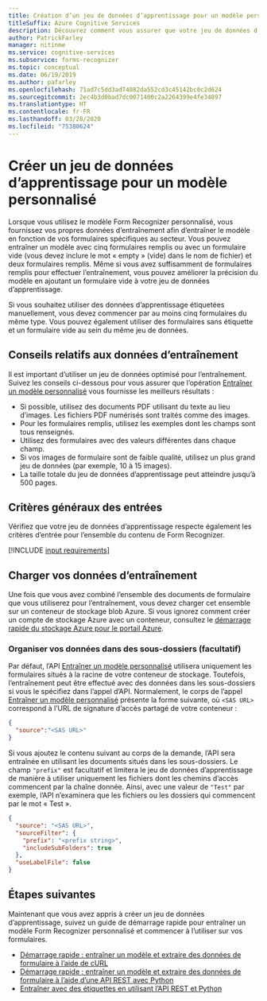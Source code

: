 ```yaml
---
title: Création d’un jeu de données d’apprentissage pour un modèle personnalisé - Form Recognizer
titleSuffix: Azure Cognitive Services
description: Découvrez comment vous assurer que votre jeu de données d’apprentissage est optimisé pour l’entraînement d’un modèle Form Recognizer.
author: PatrickFarley
manager: nitinme
ms.service: cognitive-services
ms.subservice: forms-recognizer
ms.topic: conceptual
ms.date: 06/19/2019
ms.author: pafarley
ms.openlocfilehash: 71ad7c5dd3ad74082da552cd3c45142bc0c2d624
ms.sourcegitcommit: 2ec4b3d0bad7dc0071400c2a2264399e4fe34897
ms.translationtype: HT
ms.contentlocale: fr-FR
ms.lasthandoff: 03/28/2020
ms.locfileid: "75380624"
---
```

# <a name="build-a-training-data-set-for-a-custom-model"></a>Créer un jeu de données d’apprentissage pour un modèle personnalisé

Lorsque vous utilisez le modèle Form Recognizer personnalisé, vous fournissez vos propres données d’entraînement afin d’entraîner le modèle en fonction de vos formulaires spécifiques au secteur. Vous pouvez entraîner un modèle avec cinq formulaires remplis ou avec un formulaire vide (vous devez inclure le mot « empty » (vide) dans le nom de fichier) et deux formulaires remplis. Même si vous avez suffisamment de formulaires remplis pour effectuer l’entraînement, vous pouvez améliorer la précision du modèle en ajoutant un formulaire vide à votre jeu de données d’apprentissage.

Si vous souhaitez utiliser des données d’apprentissage étiquetées manuellement, vous devez commencer par au moins cinq formulaires du même type. Vous pouvez également utiliser des formulaires sans étiquette et un formulaire vide au sein du même jeu de données.

## <a name="training-data-tips"></a>Conseils relatifs aux données d’entraînement

Il est important d’utiliser un jeu de données optimisé pour l’entraînement. Suivez les conseils ci-dessous pour vous assurer que l’opération [Entraîner un modèle personnalisé](https://westus2.dev.cognitive.microsoft.com/docs/services/form-recognizer-api-v2-preview/operations/TrainCustomModelAsync) vous fournisse les meilleurs résultats :

* Si possible, utilisez des documents PDF utilisant du texte au lieu d’images. Les fichiers PDF numérisés sont traités comme des images.
* Pour les formulaires remplis, utilisez les exemples dont les champs sont tous renseignés.
* Utilisez des formulaires avec des valeurs différentes dans chaque champ.
* Si vos images de formulaire sont de faible qualité, utilisez un plus grand jeu de données (par exemple, 10 à 15 images).
* La taille totale du jeu de données d’apprentissage peut atteindre jusqu’à 500 pages.

## <a name="general-input-requirements"></a>Critères généraux des entrées

Vérifiez que votre jeu de données d’apprentissage respecte également les critères d’entrée pour l’ensemble du contenu de Form Recognizer. 

[!INCLUDE [input requirements](./includes/input-requirements.md)]

## <a name="upload-your-training-data"></a>Charger vos données d’entraînement

Une fois que vous avez combiné l’ensemble des documents de formulaire que vous utiliserez pour l’entraînement, vous devez charger cet ensemble sur un conteneur de stockage blob Azure. Si vous ignorez comment créer un compte de stockage Azure avec un conteneur, consultez le [démarrage rapide du stockage Azure pour le portail Azure](https://docs.microsoft.com/azure/storage/blobs/storage-quickstart-blobs-portal).

### <a name="organize-your-data-in-subfolders-optional"></a>Organiser vos données dans des sous-dossiers (facultatif)

Par défaut, l’API [Entraîner un modèle personnalisé](https://westus2.dev.cognitive.microsoft.com/docs/services/form-recognizer-api-v2-preview/operations/TrainCustomModelAsync) utilisera uniquement les formulaires situés à la racine de votre conteneur de stockage. Toutefois, l’entraînement peut être effectué avec des données dans les sous-dossiers si vous le spécifiez dans l’appel d’API. Normalement, le corps de l’appel [Entraîner un modèle personnalisé](https://westus2.dev.cognitive.microsoft.com/docs/services/form-recognizer-api-v2-preview/operations/TrainCustomModelAsync) présente la forme suivante, où `<SAS URL>` correspond à l’URL de signature d’accès partagé de votre conteneur :

```json
{
  "source":"<SAS URL>"
}
```

Si vous ajoutez le contenu suivant au corps de la demande, l’API sera entraînée en utilisant les documents situés dans les sous-dossiers. Le champ `"prefix"` est facultatif et limitera le jeu de données d’apprentissage de manière à utiliser uniquement les fichiers dont les chemins d’accès commencent par la chaîne donnée. Ainsi, avec une valeur de `"Test"` par exemple, l’API n’examinera que les fichiers ou les dossiers qui commencent par le mot « Test ».

```json
{
  "source": "<SAS URL>",
  "sourceFilter": {
    "prefix": "<prefix string>",
    "includeSubFolders": true
  },
  "useLabelFile": false
}
```

## <a name="next-steps"></a>Étapes suivantes

Maintenant que vous avez appris à créer un jeu de données d’apprentissage, suivez un guide de démarrage rapide pour entraîner un modèle Form Recognizer personnalisé et commencer à l’utiliser sur vos formulaires.

* [Démarrage rapide : entraîner un modèle et extraire des données de formulaire à l’aide de cURL](./quickstarts/curl-train-extract.md)
* [Démarrage rapide : entraîner un modèle et extraire des données de formulaire à l’aide d’une API REST avec Python](./quickstarts/python-train-extract.md)
* [Entraîner avec des étiquettes en utilisant l’API REST et Python](./quickstarts/python-labeled-data.md)